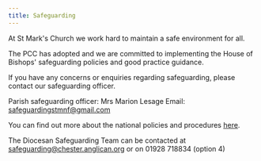 ```yaml
---
title: Safeguarding
---
```

At St Mark's Church we work hard to maintain a safe environment for all.
 
The PCC has adopted and we are committed to implementing the House of Bishops' safeguarding policies and good practice guidance.

If you have any concerns or enquiries regarding safeguarding, please contact our safeguarding officer.

Parish safeguarding officer: Mrs Marion Lesage
Email: safeguardingstmnf@gmail.com 
 
You can find out more about the national policies and procedures [here](https://www.churchofengland.org/safeguarding).
 
The Diocesan Safeguarding Team can be contacted at safeguarding@chester.anglican.org or on 01928 718834 (option 4)

